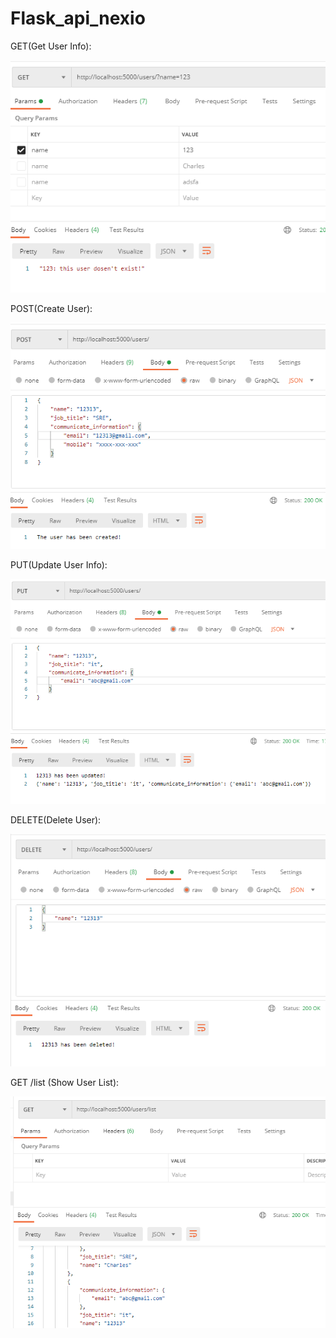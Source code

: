 # Flask_api_nexio

GET(Get User Info):

![Flask_api_nexio%206ff916f329db4698b934dee63e51670b/Untitled.png](Flask_api_nexio%206ff916f329db4698b934dee63e51670b/Untitled.png)

POST(Create User):

![Flask_api_nexio%206ff916f329db4698b934dee63e51670b/Untitled%201.png](Flask_api_nexio%206ff916f329db4698b934dee63e51670b/Untitled%201.png)

PUT(Update User Info):

![Flask_api_nexio%206ff916f329db4698b934dee63e51670b/Untitled%202.png](Flask_api_nexio%206ff916f329db4698b934dee63e51670b/Untitled%202.png)

DELETE(Delete User):

![Flask_api_nexio%206ff916f329db4698b934dee63e51670b/Untitled%203.png](Flask_api_nexio%206ff916f329db4698b934dee63e51670b/Untitled%203.png)

GET /list (Show User List):

![Flask_api_nexio%206ff916f329db4698b934dee63e51670b/Untitled%204.png](Flask_api_nexio%206ff916f329db4698b934dee63e51670b/Untitled%204.png)